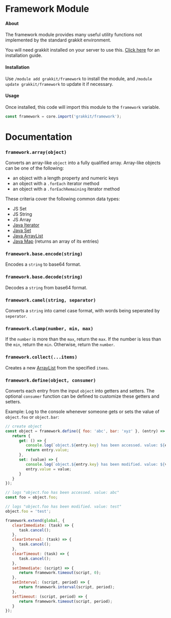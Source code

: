 # Framework Module

#### About
The framework module provides many useful utility functions not implemented by the standard grakkit environment.

You will need grakkit installed on your server to use this. [Click here](https://github.com/grakkit/grakkit/wiki) for an installation guide.

#### Installation
Use `/module add grakkit/framework` to install the module, and `/module update grakkit/framework` to update it if necessary.

#### Usage
Once installed, this code will import this module to the `framework` variable.
```javascript
const framework = core.import('grakkit/framework');
```

# Documentation
### `framework.array(object)`
Converts an array-like `object` into a fully qualified array. Array-like objects can be one of the following:
- an object with a length property and numeric keys
- an object with a `.forEach` iterator method
- an object with a `.forEachRemaining` iterator method

These criteria cover the following common data types:
- JS Set
- JS String
- JS Array
- [Java Iterator](https://docs.oracle.com/javase/10/docs/api/java/util/Iterator.html)
- [Java Set](https://docs.oracle.com/javase/10/docs/api/java/util/Set.html)
- [Java ArrayList](https://docs.oracle.com/javase/10/docs/api/java/util/ArrayList.html)
- [Java Map](https://docs.oracle.com/javase/10/docs/api/java/util/Map.html) (returns an array of its entries)
### `framework.base.encode(string)`
Encodes a `string` to base64 format.

### `framework.base.decode(string)`
Decodes a `string` from base64 format.

### `framework.camel(string, separator)`
Converts a `string` into camel case format, with words being seperated by `seperator`.

### `framework.clamp(number, min, max)`
If the `number` is more than the `max`, return the `max`. If the number is less than the `min`, return the `min`. Otherwise, return the `number`.

### `framework.collect(...items)`
Creates a new [ArrayList](https://docs.oracle.com/javase/10/docs/api/java/util/ArrayList.html) from the specified `items`.

### `framework.define(object, consumer)`
Converts each entry from the input `object` into getters and setters. The optional `consumer` function can be defined to customize these getters and setters.

Example: Log to the console whenever someone gets or sets the value of `object.foo` or `object.bar`:
```javascript
// create object
const object = framework.define({ foo: 'abc', bar: 'xyz' }, (entry) => {
   return {
      get: () => {
         console.log(`object.${entry.key} has been accessed. value: ${entry.value}`);
         return entry.value;
      },
      set: (value) => {
         console.log(`object.${entry.key} has been modified. value: ${value}`);
         entry.value = value;
      }
   }
});

// logs "object.foo has been accessed. value: abc"
const foo = object.foo;

// logs "object.foo has been modified. value: test"
object.foo = 'test';
```

```javascript
framework.extend(global, {
   clearImmediate: (task) => {
      task.cancel();
   },
   clearInterval: (task) => {
      task.cancel();
   },
   clearTimeout: (task) => {
      task.cancel();
   },
   setImmediate: (script) => {
      return framework.timeout(script, 0);
   },
   setInterval: (script, period) => {
      return framework.interval(script, period);
   },
   setTimeout: (script, period) => {
      return framework.timeout(script, period);
   }
});
```